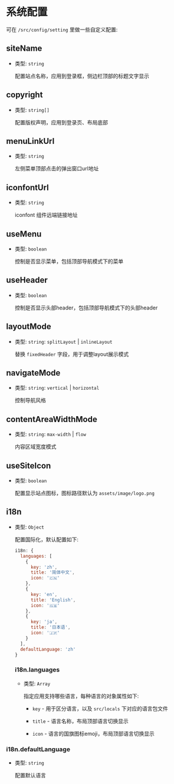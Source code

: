 # 系统配置

可在 `/src/config/setting` 里做一些自定义配置:

## siteName

- 类型: `string`

  配置站点名称，应用到登录框，侧边栏顶部的标题文字显示

## copyright

- 类型: `string[]`

  配置版权声明，应用到登录页、布局底部

## menuLinkUrl

- 类型: `string`

  左侧菜单顶部点击的弹出窗口url地址

## iconfontUrl

- 类型: `string`

  iconfont 组件远端链接地址

## useMenu

- 类型: `boolean`

  控制是否显示菜单，包括顶部导航模式下的菜单

## useHeader

- 类型: `boolean`

  控制是否显示头部header，包括顶部导航模式下的头部header

## layoutMode

- 类型:  `string`: `splitLayout` | `inlineLayout` 

  替换 `fixedHeader` 字段，用于调整layout展示模式

## navigateMode

- 类型: `string`: `vertical` | `horizontal`

  控制导航风格

## contentAreaWidthMode

- 类型: `string`: `max-width` | `flow`

  内容区域宽度模式

## useSiteIcon

- 类型: `boolean`

  配置显示站点图标，图标路径默认为 `assets/image/logo.png`

## i18n

- 类型: `Object`

  配置国际化，默认配置如下:

  ```javascript
  i18n: {
    languages: [
      {
        key: 'zh',
        title: '简体中文',
        icon: '🇨🇳'
      },
      {
        key: 'en',
        title: 'English',
        icon: '🇬🇧'
      },
      {
        key: 'ja',
        title: '日本语',
        icon: '🇯🇵'
      }
    ],
    defaultLanguage: 'zh'
  }
  ```

  ### i18n.languages

  - 类型: `Array`

    指定应用支持哪些语言，每种语言的对象属性如下:

    - `key` - 用于区分语言，以及 `src/locals` 下对应的语言包文件

    - `title` - 语言名称，布局顶部语言切换显示

    - `icon` - 语言的国旗图标emoji，布局顶部语言切换显示

 ### i18n.defaultLanguage
   
   - 类型: `string`

        配置默认语言
